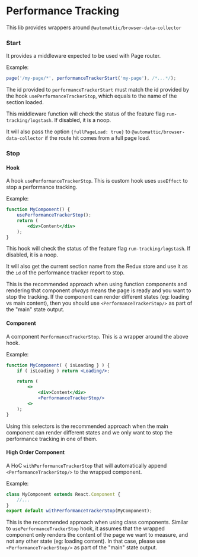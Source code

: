Performance Tracking
====================

This lib provides wrappers around `@automattic/browser-data-collector`

### Start

It provides a middleware expected to be used with Page router.


Example:
```jsx
page('/my-page/*', performanceTrackerStart('my-page'), /*...*/);
```

The id provided to `performanceTrackerStart` must match the id provided by the hook `usePerformanceTrackerStop`, which equals to the name of the section loaded.

This middleware function will check the status of the feature flag `rum-tracking/logstash`. If disabled, it is a noop.

It will also pass the option `{fullPageLoad: true}` to `@automattic/browser-data-collector` if the route hit comes from a full page load.


### Stop

#### Hook

A hook `usePerformanceTrackerStop`. This is custom hook uses `useEffect` to stop a performance tracking.

Example:
```jsx
function MyComponent() {
	usePerformanceTrackerStop();
	return (
		<div>Content</div>
	);
}
```

This hook will check the status of the feature flag `rum-tracking/logstash`. If disabled, it is a noop.

It will also get the current section name from the Redux store and use it as the `id` of the performance tracker report to stop.

This is the recommended approach when using function components and rendering that component *always* means the page is ready and you want to stop the tracking. If the component
can render different states (eg: loading vs main content), then you should use `<PerformanceTrackerStop/>` as part of the "main" state output.


#### Component

A component `PerformanceTrackerStop`. This is a wrapper around the above hook.

Example:
```jsx
function MyComponent( { isLoading } ) {
	if ( isLoading ) return <Loading/>;

	return (
		<>
			<div>Content</div>
			<PerformanceTrackerStop/>
		<>
	);
}
```

Using this selectors is the recommended approach when the main component can render different states and we only want to stop the performance tracking in one of them.


#### High Order Component

A HoC `withPerformanceTrackerStop` that will automatically append `<PerformanceTrackerStop/>` to the wrapped component.

Example:
```jsx
class MyComponent extends React.Component {
	//...
}
export default withPerformanceTrackerStop(MyComponent);
```

This is the recommended approach when using class components. Similar to `usePerformanceTrackerStop` hook, it assumes that the wrapped component only renders the content of the page we want to
measure, and not any other state (eg: loading content). In that case, please use `<PerformanceTrackerStop/>` as part of the "main" state output.

